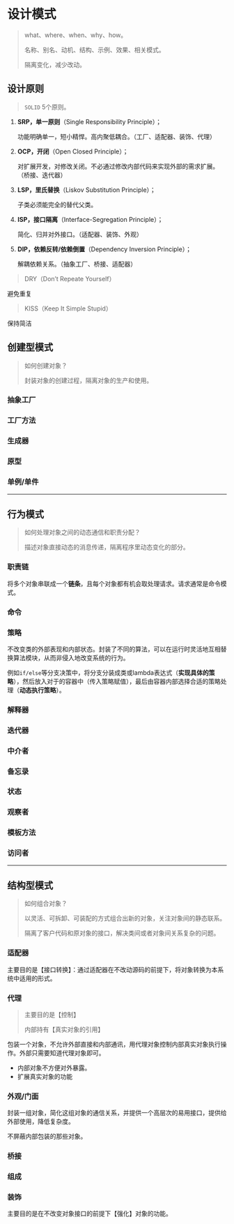 # 设计模式

> what、where、when、why、how。
>
> 名称、别名、动机、结构、示例、效果、相关模式。
>
> 隔离变化，减少改动。

## 设计原则

> `SOLID` 5个原则。

1. **SRP，单一原则**（Single Responsibility Principle）；

   功能明确单一，短小精悍。高内聚低耦合。（工厂、适配器、装饰、代理）

2. **OCP，开闭**（Open Closed Principle）；

   对扩展开发，对修改关闭。不必通过修改内部代码来实现外部的需求扩展。（桥接、迭代器）

3. **LSP，里氏替换**（Liskov Substitution Principle）；

   子类必须能完全的替代父类。

4. **ISP，接口隔离**（Interface-Segregation Principle）；

   简化、归并对外接口。（适配器、装饰、外观）

5. **DIP，依赖反转/依赖倒置**（Dependency Inversion Principle）；

   解耦依赖关系。（抽象工厂、桥接、适配器）

> DRY（Don’t Repeate Yourself）

避免重复

> KISS（Keep It Simple Stupid）

保持简洁

## 创建型模式

> 如何创建对象？
>
> 封装对象的创建过程，隔离对象的生产和使用。

### 抽象工厂

### 工厂方法

### 生成器

### 原型

### 单例/单件

---

## 行为模式

> 如何处理对象之间的动态通信和职责分配？
>
> 描述对象直接动态的消息传递，隔离程序里动态变化的部分。

### 职责链

将多个对象串联成一个**链条**，且每个对象都有机会取处理请求。请求通常是命令模式。

### 命令

### 策略

 不改变类的外部表现和内部状态。封装了不同的算法，可以在运行时灵活地互相替换算法模块，从而非侵入地改变系统的行为。

例如`if/else`等分支决策中，将分支分装成类或lambda表达式（**实现具体的策略**），然后放入对于的容器中（传入策略赋值），最后由容器内部选择合适的策略处理（**动态执行策略**）。

### 解释器

### 迭代器

### 中介者

### 备忘录

### 状态

### 观察者

### 模板方法

### 访问者

---

## 结构型模式

> 如何组合对象？
>
> 以灵活、可拆卸、可装配的方式组合出新的对象，关注对象间的静态联系。
>
> 隔离了客户代码和原对象的接口，解决类间或者对象间关系复杂的问题。

### 适配器

主要目的是【接口转换】：通过适配器在不改动源码的前提下，将对象转换为本系统中适用的形式。

### 代理

> 主要目的是【控制】
>
> 内部持有【真实对象的引用】

包装一个对象，不允许外部直接和内部通讯，用代理对象控制内部真实对象执行操作。外部只需要知道代理对象即可。

* 内部对象不方便对外暴露。
* 扩展真实对象的功能

### 外观/门面

封装一组对象，简化这组对象的通信关系，并提供一个高层次的易用接口，提供给外部使用，降低复杂度。

不屏蔽内部包装的那些对象。

### 桥接

### 组成

### 装饰

主要目的是在不改变对象接口的前提下【强化】对象的功能。